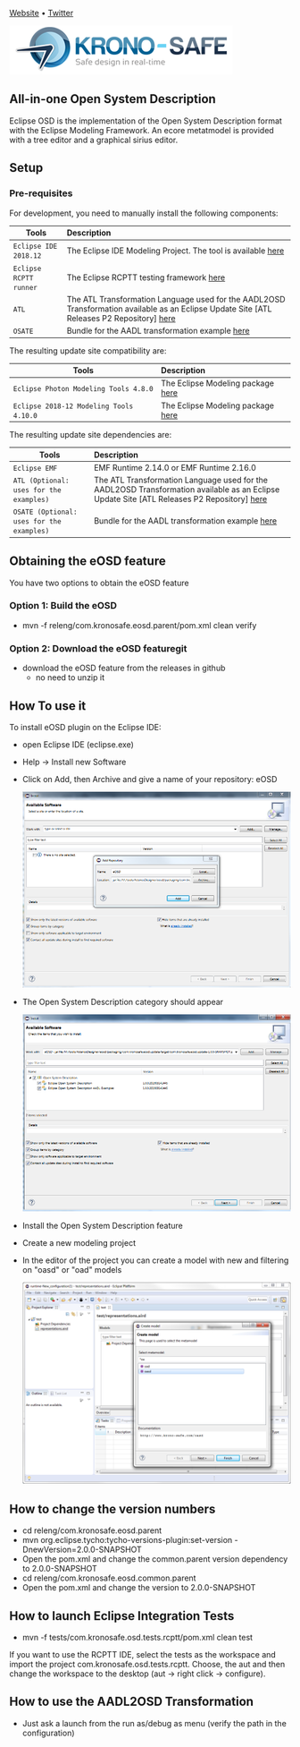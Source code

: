[Website](http://www.krono-safe.com) • [Twitter](https://twitter.com/KRONO_SAFE)

[![Krono-Safe Logo](documentation/img/Group.png)](http://www.krono-safe.com)

## All-in-one Open System Description
Eclipse OSD is the implementation of the Open System Description format with the Eclipse Modeling Framework. An ecore metatmodel is provided with a tree editor and a graphical sirius editor.

## Setup

### Pre-requisites

For development, you need to manually install the following components:

|                         Tools                         |                              Description                               |
| ----------------------------------------------------- | :--------------------------------------------------------------------- |
| `Eclipse IDE 2018.12`                         | The  Eclipse IDE Modeling Project. The tool is available [here](https://www.eclipse.org/downloads/download.php?file=/technology/epp/downloads/release/2018-12/R/eclipse-modeling-2018-12-R-win32-x86_64.zip) |
| `Eclipse RCPTT runner`                         		| The Eclipse RCPTT testing framework [here](http://www.eclipse.org/downloads/download.php?file=/rcptt/release/2.3.0/ide/rcptt.ide-2.3.0-win32.win32.x86_64.zip) |
| `ATL`                         						| The ATL Transformation Language used for the AADL2OSD Transformation available as an Eclipse Update Site [ATL Releases P2 Repository] [here](http://download.eclipse.org/mmt/atl/updates/releases) |
| `OSATE`                         						| Bundle for the AADL transformation example [here](https://osate-build.sei.cmu.edu/download/osate/stable/2.3.7/products/) |


The resulting update site compatibility are:

|                         Tools                         |                              Description                               |
| ----------------------------------------------------- | :--------------------------------------------------------------------- |
| `Eclipse Photon Modeling Tools 4.8.0`                              | The Eclipse Modeling package [here](https://www.eclipse.org/downloads/download.php?file=/technology/epp/downloads/release/photon/R/eclipse-modeling-photon-R-win32-x86_64.zip) |
| `Eclipse 2018-12 Modeling Tools 4.10.0`                                 | The Eclipse Modeling package [here](https://www.eclipse.org/downloads/download.php?file=/technology/epp/downloads/release/2018-12/R/eclipse-modeling-2018-12-R-win32-x86_64.zip) |


The resulting update site dependencies are:

|                         Tools                         |                              Description                               |
| ----------------------------------------------------- | :--------------------------------------------------------------------- |
| `Eclipse EMF`                                         | EMF Runtime 2.14.0 or EMF Runtime 2.16.0                               |
| `ATL (Optional: uses for the examples)`                         				| The ATL Transformation Language used for the AADL2OSD Transformation available as an Eclipse Update Site [ATL Releases P2 Repository] [here](http://download.eclipse.org/mmt/atl/updates/releases) |
| `OSATE (Optional: uses for the examples)`                         			| Bundle for the AADL transformation example [here](https://osate-build.sei.cmu.edu/download/osate/stable/2.3.6/products/) |
 
## Obtaining the eOSD feature
You have two options to obtain the eOSD feature

### Option 1: Build the eOSD

- mvn -f releng/com.kronosafe.eosd.parent/pom.xml clean verify

### Option 2: Download the eOSD featuregit

- download the eOSD feature from the releases in github
  - no need to unzip it

## How To use it
To install eOSD plugin on the Eclipse IDE:

- open Eclipse IDE (eclipse.exe)
- Help -> Install new Software
- Click on Add, then Archive and give a name of your repository: eOSD

  ![IMAGE](documentation/img/repositoryAddition.PNG)

- The Open System Description category should appear

  ![IMAGE](documentation/img/eOSDFeatureInstallation.PNG)

- Install the Open System Description feature

- Create a new modeling project
- In the editor of the project you can create a model with new and filtering on "oasd" or "oad" models

  ![IMAGE](documentation/img/modelCreation.PNG)

## How to change the version numbers

- cd releng/com.kronosafe.eosd.parent
- mvn org.eclipse.tycho:tycho-versions-plugin:set-version -DnewVersion=2.0.0-SNAPSHOT
- Open the pom.xml and change the common.parent version dependency to 2.0.0-SNAPSHOT
- cd releng/com.kronosafe.eosd.common.parent
- Open the pom.xml and change the version to 2.0.0-SNAPSHOT

## How to launch Eclipse Integration Tests

- mvn -f tests/com.kronosafe.osd.tests.rcptt/pom.xml clean test

If you want to use the RCPTT IDE, select the tests as the workspace and import the project com.kronosafe.osd.tests.rcptt. Choose, the aut and then change the workspace to the desktop (aut -> right click -> configure).

## How to use the AADL2OSD Transformation
- Just ask a launch from the run as/debug as menu (verify the path in the configuration)
